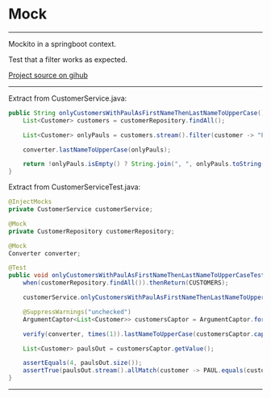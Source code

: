# Mock

***

Mockito in a springboot context.

Test that a filter works as expected.

[Project source on gihub](https://github.com/oldu73/springboot001)

***

Extract from CustomerService.java:

```java
public String onlyCustomersWithPaulAsFirstNameThenLastNameToUpperCase() {
    List<Customer> customers = customerRepository.findAll();

    List<Customer> onlyPauls = customers.stream().filter(customer -> "Paul".equals(customer.getFirstName())).collect(Collectors.toList());

    converter.lastNameToUpperCase(onlyPauls);

    return !onlyPauls.isEmpty() ? String.join(", ", onlyPauls.toString()) : "none";
}
```

Extract from CustomerServiceTest.java:

```java
@InjectMocks
private CustomerService customerService;

@Mock
private CustomerRepository customerRepository;

@Mock
Converter converter;

@Test
public void onlyCustomersWithPaulAsFirstNameThenLastNameToUpperCaseTest_WhenNotOnlyPaulsIn_ThenOnlyPaulsOut() {
    when(customerRepository.findAll()).thenReturn(CUSTOMERS);

    customerService.onlyCustomersWithPaulAsFirstNameThenLastNameToUpperCase();

    @SuppressWarnings("unchecked")
    ArgumentCaptor<List<Customer>> customersCaptor = ArgumentCaptor.forClass(List.class);

    verify(converter, times(1)).lastNameToUpperCase(customersCaptor.capture()); // For not captured/tested argument(s) replace with "any()"

    List<Customer> paulsOut = customersCaptor.getValue();

    assertEquals(4, paulsOut.size());
    assertTrue(paulsOut.stream().allMatch(customer -> PAUL.equals(customer.getFirstName())));
}
```

***
